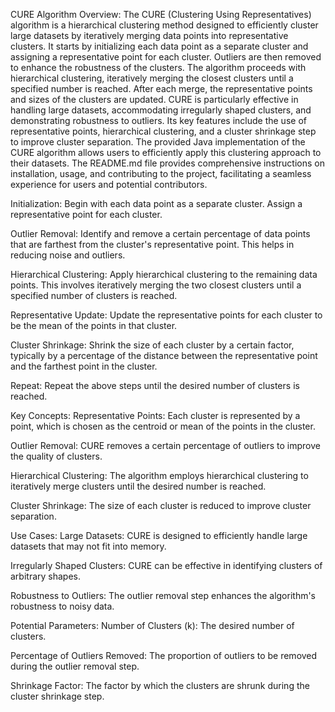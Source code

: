 CURE Algorithm Overview:
The CURE (Clustering Using Representatives) algorithm is a hierarchical clustering method designed to efficiently cluster large datasets by iteratively merging data points into representative clusters. It starts by initializing each data point as a separate cluster and assigning a representative point for each cluster. Outliers are then removed to enhance the robustness of the clusters. The algorithm proceeds with hierarchical clustering, iteratively merging the closest clusters until a specified number is reached. After each merge, the representative points and sizes of the clusters are updated. CURE is particularly effective in handling large datasets, accommodating irregularly shaped clusters, and demonstrating robustness to outliers. Its key features include the use of representative points, hierarchical clustering, and a cluster shrinkage step to improve cluster separation. The provided Java implementation of the CURE algorithm allows users to efficiently apply this clustering approach to their datasets. The README.md file provides comprehensive instructions on installation, usage, and contributing to the project, facilitating a seamless experience for users and potential contributors.


Initialization:
Begin with each data point as a separate cluster.
Assign a representative point for each cluster.

Outlier Removal:
Identify and remove a certain percentage of data points that are farthest from the cluster's representative point. This helps in reducing noise and outliers.

Hierarchical Clustering:
Apply hierarchical clustering to the remaining data points. This involves iteratively merging the two closest clusters until a specified number of clusters is reached.

Representative Update:
Update the representative points for each cluster to be the mean of the points in that cluster.

Cluster Shrinkage:
Shrink the size of each cluster by a certain factor, typically by a percentage of the distance between the representative point and the farthest point in the cluster.

Repeat:
Repeat the above steps until the desired number of clusters is reached.


Key Concepts:
Representative Points:
Each cluster is represented by a point, which is chosen as the centroid or mean of the points in the cluster.

Outlier Removal:
CURE removes a certain percentage of outliers to improve the quality of clusters.

Hierarchical Clustering:
The algorithm employs hierarchical clustering to iteratively merge clusters until the desired number is reached.

Cluster Shrinkage:
The size of each cluster is reduced to improve cluster separation.


Use Cases:
Large Datasets:
CURE is designed to efficiently handle large datasets that may not fit into memory.

Irregularly Shaped Clusters:
CURE can be effective in identifying clusters of arbitrary shapes.

Robustness to Outliers:
The outlier removal step enhances the algorithm's robustness to noisy data.


Potential Parameters:
Number of Clusters (k):
The desired number of clusters.

Percentage of Outliers Removed:
The proportion of outliers to be removed during the outlier removal step.

Shrinkage Factor:
The factor by which the clusters are shrunk during the cluster shrinkage step.